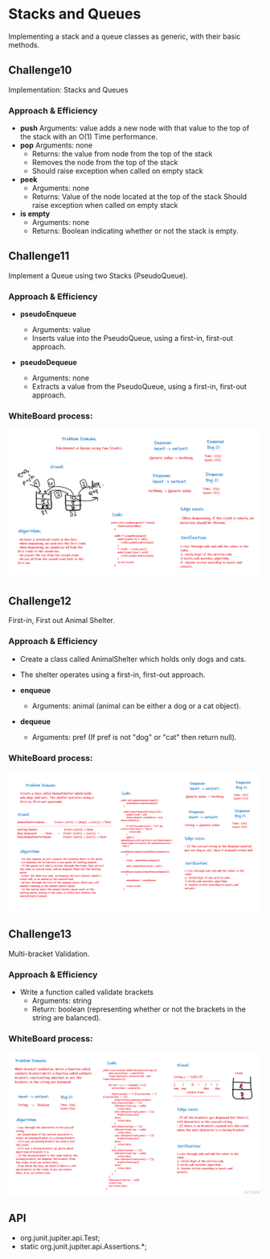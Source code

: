 # Stacks and Queues
Implementing a stack and a queue classes as generic, with their basic methods.

## Challenge10
Implementation: Stacks and Queues

### Approach & Efficiency
+ **push**
Arguments: value
adds a new node with that value to the top of the stack with an O(1) Time performance.
+ **pop**
Arguments: none
    + Returns: the value from node from the top of the stack
    + Removes the node from the top of the stack
    + Should raise exception when called on empty stack
+ **peek**
    + Arguments: none
    + Returns: Value of the node located at the top of the stack
Should raise exception when called on empty stack
+ **is empty**
    + Arguments: none
    + Returns: Boolean indicating whether or not the stack is empty.


## Challenge11
Implement a Queue using two Stacks (PseudoQueue).

### Approach & Efficiency
+ **pseudoEnqueue**
  + Arguments: value
  + Inserts value into the PseudoQueue, using a first-in, first-out approach.

+ **pseudoDequeue**
  + Arguments: none
  + Extracts a value from the PseudoQueue, using a first-in, first-out approach.

### WhiteBoard process:
![codeChallenge11](challenge11.PNG)


## Challenge12
First-in, First out Animal Shelter.

### Approach & Efficiency
+ Create a class called AnimalShelter which holds only dogs and cats.
+ The shelter operates using a first-in, first-out approach.
+ **enqueue**
  + Arguments: animal (animal can be either a dog or a cat object).

+ **dequeue**
  + Arguments: pref (If pref is not "dog" or "cat" then return null).

### WhiteBoard process:
![codeChallenge12](challenge12.PNG)


## Challenge13
Multi-bracket Validation.

### Approach & Efficiency
+ Write a function called validate brackets
    + Arguments: string
    + Return: boolean (representing whether or not the brackets in the string are balanced).

### WhiteBoard process:
![codeChallenge13](challenge13.PNG)


## API
+ org.junit.jupiter.api.Test;
+ static org.junit.jupiter.api.Assertions.*;


